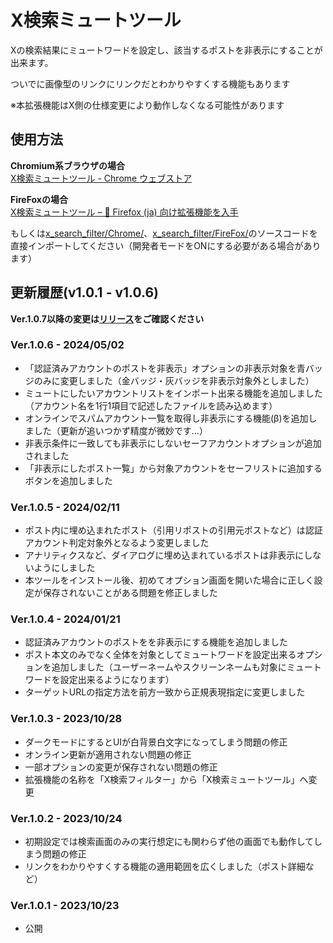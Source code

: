 # X検索ミュートツール

Xの検索結果にミュートワードを設定し、該当するポストを非表示にすることが出来ます。

ついでに画像型のリンクにリンクだとわかりやすくする機能もあります

※本拡張機能はX側の仕様変更により動作しなくなる可能性があります

## 使用方法
**Chromium系ブラウザの場合**  
[X検索ミュートツール - Chrome ウェブストア](https://chromewebstore.google.com/detail/x%E6%A4%9C%E7%B4%A2%E3%83%9F%E3%83%A5%E3%83%BC%E3%83%88%E3%83%84%E3%83%BC%E3%83%AB/nggagmpbcbkpgbjbdiobbikgehcmkmkh?authuser=0&hl=ja)

**FireFoxの場合**  
[X検索ミュートツール – 🦊 Firefox (ja) 向け拡張機能を入手](https://addons.mozilla.org/ja/firefox/addon/x%E6%A4%9C%E7%B4%A2%E3%83%9F%E3%83%A5%E3%83%BC%E3%83%88%E3%83%84%E3%83%BC%E3%83%AB/)

もしくは[x_search_filter/Chrome/](https://github.com/LucycalBell/x_search_filter/tree/main/Chrome)、[x_search_filter/FireFox/](https://github.com/LucycalBell/x_search_filter/tree/main/FireFox)のソースコードを直接インポートしてください（開発者モードをONにする必要がある場合があります）

## 更新履歴(v1.0.1 - v1.0.6)

**Ver.1.0.7以降の変更は[リリース](https://github.com/LucycalBell/x_search_filter/releases)をご確認ください**

### Ver.1.0.6 - 2024/05/02
- 「認証済みアカウントのポストを非表示」オプションの非表示対象を青バッジのみに変更しました（金バッジ・灰バッジを非表示対象外としました）
- ミュートにしたいアカウントリストをインポート出来る機能を追加しました（アカウント名を1行1項目で記述したファイルを読み込めます）
- オンラインでスパムアカウント一覧を取得し非表示にする機能(β)を追加しました（更新が追いつかず精度が微妙です…）
- 非表示条件に一致しても非表示にしないセーフアカウントオプションが追加されました
- 「非表示にしたポスト一覧」から対象アカウントをセーフリストに追加するボタンを追加しました

### Ver.1.0.5 - 2024/02/11
- ポスト内に埋め込まれたポスト（引用リポストの引用元ポストなど）は認証アカウント判定対象外となるよう変更しました
- アナリティクスなど、ダイアログに埋め込まれているポストは非表示にしないようにしました
- 本ツールをインストール後、初めてオプション画面を開いた場合に正しく設定が保存されないことがある問題を修正しました

### Ver.1.0.4 - 2024/01/21
- 認証済みアカウントのポストをを非表示にする機能を追加しました
- ポスト本文のみでなく全体を対象としてミュートワードを設定出来るオプションを追加しました（ユーザーネームやスクリーンネームも対象にミュートワードを設定出来るようになります）
- ターゲットURLの指定方法を前方一致から正規表現指定に変更しました

### Ver.1.0.3 - 2023/10/28
- ダークモードにするとUIが白背景白文字になってしまう問題の修正
- オンライン更新が適用されない問題の修正
- 一部オプションの変更が保存されない問題の修正
- 拡張機能の名称を「X検索フィルター」から「X検索ミュートツール」へ変更

### Ver.1.0.2 - 2023/10/24
- 初期設定では検索画面のみの実行想定にも関わらず他の画面でも動作してしまう問題の修正
- リンクをわかりやすくする機能の適用範囲を広くしました（ポスト詳細など）

### Ver.1.0.1 - 2023/10/23
- 公開
